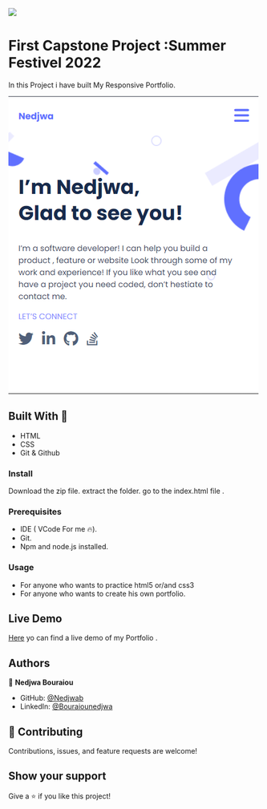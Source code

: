 ![](https://img.shields.io/badge/Microverse-blueviolet) 

# First Capstone Project :Summer Festivel 2022

In this Project i have built My Responsive Portfolio.

![alt text](https://github.com/nedjwab/MyPortfolio/blob/main/images/portfolio.PNG)
 

## Built With 🔨

- HTML
- CSS
- Git & Github

 

### Install
Download the zip file.
extract the folder.
go to the index.html file .


### Prerequisites

- IDE (  VCode For me 🔥).
- Git.
- Npm and node.js installed.


### Usage

- For anyone who wants to practice html5 or/and css3
- For anyone who wants to create his own portfolio.

## Live Demo 
[Here](https://nedjwab.github.io/MyPortfolio/) yo can find a live demo of my Portfolio .

## Authors

👤 **Nedjwa Bouraiou**


- GitHub: [@Nedjwab](https://github.com/nedjwab)
- LinkedIn: [@Bouraiounedjwa](https://www.linkedin.com/feed/)


## 🤝 Contributing

Contributions, issues, and feature requests are welcome!

## Show your support

Give a ⭐️ if you like this project!


 
